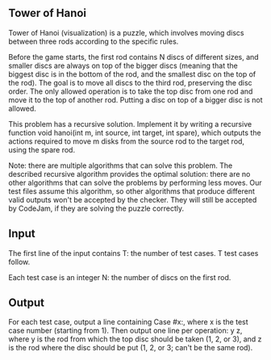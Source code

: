 <h2> Tower of Hanoi </h2>
Tower of Hanoi (visualization) is a puzzle, which involves moving discs between three rods according to the specific rules.

Before the game starts, the first rod contains N discs of different sizes, and smaller discs are always on top of the bigger discs (meaning that the biggest disc is in the bottom of the rod, and the smallest disc on the top of the rod). The goal is to move all discs to the third rod, preserving the disc order. The only allowed operation is to take the top disc from one rod and move it to the top of another rod. Putting a disc on top of a bigger disc is not allowed.

This problem has a recursive solution. Implement it by writing a recursive function void hanoi(int m, int source, int target, int spare), which outputs the actions required to move m disks from the source rod to the target rod, using the spare rod.

Note: there are multiple algorithms that can solve this problem. The described recursive algorithm provides the optimal solution: there are no other algorithms that can solve the problems by performing less moves. Our test files assume this algorithm, so other algorithms that produce different valid outputs won't be accepted by the checker. They will still be accepted by CodeJam, if they are solving the puzzle correctly.

<h2> Input </h2>
The first line of the input contains T: the number of test cases. T test cases follow.

Each test case is an integer N: the number of discs on the first rod.

<h2> Output </h2>
For each test case, output a line containing Case #x:, where x is the test case number (starting from 1). Then output one line per operation: y z, where y is the rod from which the top disc should be taken (1, 2, or 3), and z is the rod where the disc should be put (1, 2, or 3; can't be the same rod).
